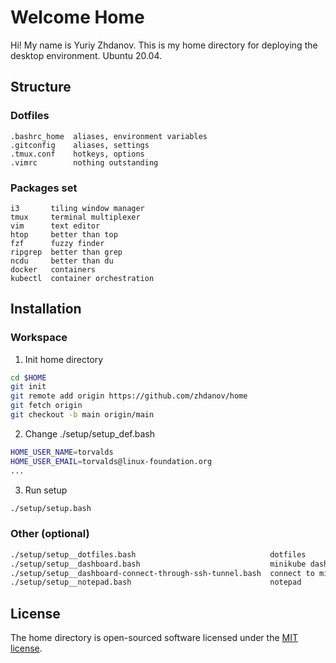 # Welcome Home
Hi! My name is Yuriy Zhdanov. This is my home directory for deploying the desktop environment. Ubuntu 20.04.

## Structure

### Dotfiles
```
.bashrc_home  aliases, environment variables
.gitconfig    aliases, settings
.tmux.conf    hotkeys, options
.vimrc        nothing outstanding
```

### Packages set
```
i3       tiling window manager
tmux     terminal multiplexer
vim      text editor
htop     better than top
fzf      fuzzy finder
ripgrep  better than grep
ncdu     better than du
docker   containers
kubectl  container orchestration
```

## Installation

### Workspace
1. Init home directory
```bash
cd $HOME
git init
git remote add origin https://github.com/zhdanov/home
git fetch origin
git checkout -b main origin/main
```
2. Change ./setup/setup_def.bash
```bash
HOME_USER_NAME=torvalds
HOME_USER_EMAIL=torvalds@linux-foundation.org
...
```
3. Run setup
```bash
./setup/setup.bash
```

### Other (optional)
```bash
./setup/setup__dotfiles.bash                              dotfiles
./setup/setup__dashboard.bash                             minikube dashboard
./setup/setup__dashboard-connect-through-ssh-tunnel.bash  connect to minikube dashboard
./setup/setup__notepad.bash                               notepad
```

## License
The home directory is open-sourced software licensed under the [MIT license](https://opensource.org/licenses/MIT).
